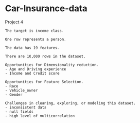 # Car-Insurance-data
Project 4

    The target is income class.
    
    One row represents a person.
    
    The data has 19 features.
    
    There are 10,000 rows in the dataset.
    
    Opportunities for Dimensionality reduction.
    - Age and Driving experience
    - Income and Credit score

    Opportunities for Feature Selection.
    - Race
    - Vehicle_owner
    - Gender
    
    Challenges in cleaning, exploring, or modeling this dataset.
    - inconsistent data
    - null fields 
    - high level of multicorrelation
